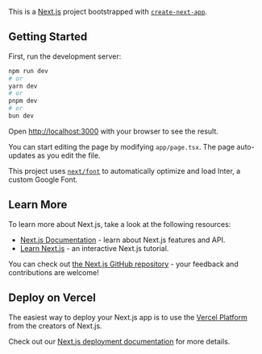 This is a [Next.js](https://nextjs.org/) project bootstrapped with [`create-next-app`](https://github.com/vercel/next.js/tree/canary/packages/create-next-app).

## Getting Started

First, run the development server:

```bash
npm run dev
# or
yarn dev
# or
pnpm dev
# or
bun dev
```

Open [http://localhost:3000](http://localhost:3000) with your browser to see the result.

You can start editing the page by modifying `app/page.tsx`. The page auto-updates as you edit the file.

This project uses [`next/font`](https://nextjs.org/docs/basic-features/font-optimization) to automatically optimize and load Inter, a custom Google Font.

## Learn More

To learn more about Next.js, take a look at the following resources:

- [Next.js Documentation](https://nextjs.org/docs) - learn about Next.js features and API.
- [Learn Next.js](https://nextjs.org/learn) - an interactive Next.js tutorial.

You can check out [the Next.js GitHub repository](https://github.com/vercel/next.js/) - your feedback and contributions are welcome!

## Deploy on Vercel

The easiest way to deploy your Next.js app is to use the [Vercel Platform](https://vercel.com/new?utm_medium=default-template&filter=next.js&utm_source=create-next-app&utm_campaign=create-next-app-readme) from the creators of Next.js.

Check out our [Next.js deployment documentation](https://nextjs.org/docs/deployment) for more details.

<!-- Logistics Company based in Houston, TX called “Frederick Companies”.
Have hundreds of warehouses all over the united states
Have hundreds of units for Full Truckload Dry Van, Reefer Trucks, LTL and more.
Please see attachment for the structure of the website
Home Page, About Us, News, Careers, Contact us,
Services Pages: Warehousing, Trucking, Brokering, Transloading, Industrial Storage Yards
We will utilize the content provided & create customized content for the site
Customized google site map with pins showing their warehouse locations with details on each location when you click on the pins
Responsive & Dynamic Design
Optimized for Mobile/Tablet/Desktop
Optimized for all browser types
WC3 Certified HTML
CMS (Content Management System) allowing full control of the content on the website and allows you to easily update or remove content.
3 Customer Testimonials
Internal Payment Processor (ACH/Wire/Credit Card)
Domain Name frederickcompanies.com
Reference Website: https://www.nexttrucking.com/
Create a similar layout to the reference website above. -->
<!-- https://www.figma.com/file/5PVLSCbfPbnTVxKEfMrAeF/Frederick-Companies?type=design&node-id=0-1&mode=design -->
